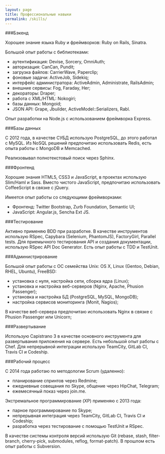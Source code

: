 ```yaml
---
layout: page
title: Профессиональные навыки
permalink: /skills/
---
```


###Бэкенд

Хорошее знание языка Ruby и фреймворков: Ruby on Rails, Sinatra.

Большой опыт работы с библиотеками:

* аутентификация: Devise, Sorcery, OmniAuth;
* авторизация: CanCan, Pundit;
* загрузка файлов: CarrierWave, Paperclip;
* фоновые задачи: ActiveJob, Sidekiq;
* интерфейс администратора: ActiveAdmin, Administrate, RailsAdmin;
* внешние сервисы: Fog, Faraday, Her;
* декораторы: Draper;
* работа с XML/HTML: Nokogiri;
* базы данных: Mongoid;
* JSON API: Grape, Jbuilder, ActiveModel::Serializers, Rabl.

Опыт разработки на Node.js с использованием фреймворка Express.

###Базы данных

С 2012 года, в качестве СУБД использую PostgreSQL, до этого работал с MySQL. Из NoSQL решений предпочитаю использовать Redis, есть опыта работы с MongoDB и Memcached.

Реализовывал полнотекстовый поиск через Sphinx.

###Фронтенд

Хорошие знания HTML5, CSS3 и JavaScript, в проектах использую Slim/Haml и Sass. Вместо чистого JavaScript, предпочитаю использовать CoffeeScript в связке с jQuery. 

Имеется опыт работы со следующими фреймворками:

* Фронтенд: Twitter Bootstrap, Zurb Foundation, Semantic UI;
* JavaScript: Angular.js, Sencha Ext JS.

###Тестирование

Активно применяю BDD при разработке. В качестве инструментов использую RSpec, Capybara (Selenium, PhantomJS), FactoryGirl, Parallel tests. Для приемычного тестирования API и создания документации, использую RSpec API Doc Generator. Есть опыт работы с TDD и TestUnit.

###Администрирование

Большой опыт работы с ОС семейства Unix: OS X, Linux (Gentoo, Debian, RHEL, Ubuntu), FreeBSD:

* установка с нуля, настройка сети, сборка ядра (Linux);
* установка и настройка веб-серверов (Nginx, Apache, Phusion Passenger);
* установка и настройка БД (PostgreSQL, MySQL, MongoDB);
* настройка сервисов мониторинга (Monit, Nagios);

В качестве веб-сервера предпочитаю использовать Nginx в связке с Phusion Passenger или Unicorn;

###Развертывание

Использую Capistrano 3 в качестве основного инструмента для развертывания приложения на сервере. Есть небольшой опыт работы с Chef. Для непрерывной интеграции использую TeamCity, GitLab CI, Travis CI и Codeship.

###Рабочий процесс

С 2014 года работаю по методологии Scrum (удаленно):

* планирование спринтов через Redmine;
* ежедневные совещания по Skype, общение через HipChat, Telegram;
* ежемесячный показ через join.me.

Экстремальное программирование (XP) применяю с 2013 года:

* парное программирование по Skype;
* непрерывная интеграция через TeamCity, GitLab CI, Travis CI и Codeship;
* разработка через тестирование c помощью TestUnit и RSpec.

В качестве системы контроля версий использую Git (rebase, stash, filter-branch, cherry-pick, submodules, reflog, format-patch). В прошлом есть опыт работы с Subversion.
